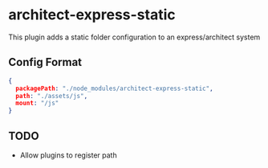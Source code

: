 # architect-express-static

This plugin adds a static folder configuration to an express/architect system

## Config Format

```json
{
  packagePath: "./node_modules/architect-express-static",
  path: "./assets/js",
  mount: "/js"
}
```

## TODO
- Allow plugins to register path
